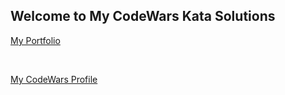 ## Welcome to My CodeWars Kata Solutions

<a href="https://vainqueur.vercel.app/">My Portfolio</a>

<br>

<a href="https://www.codewars.com/users/Mg-vainqueur">My CodeWars Profile</a>
